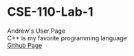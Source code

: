 # CSE-110-Lab-1
Andrew's User Page\
C++ is my favorite programming language\
[Github Page](https://ant044.github.io/CSE-110-Lab-1/)
